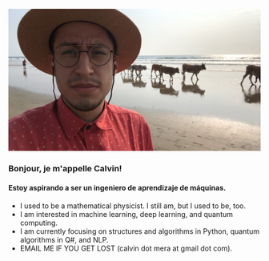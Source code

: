 ![](hello_cowbeen.jpg?raw=True)

### Bonjour, je m'appelle Calvin!
#### Estoy aspirando a ser un ingeniero de aprendizaje de máquinas.

- I used to be a mathematical physicist. I still am, but I used to be, too.
- I am interested in machine learning, deep learning, and quantum computing.
- I am currently focusing on structures and algorithms in Python, quantum algorithms in Q#, and NLP.
- EMAIL ME IF YOU GET LOST (calvin dot mera at gmail dot com).
